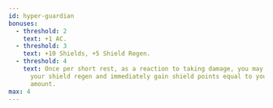```yaml
---
id: hyper-guardian
bonuses:
  - threshold: 2
    text: +1 AC.
  - threshold: 3
    text: +10 Shields, +5 Shield Regen.
  - threshold: 4
    text: Once per short rest, as a reaction to taking damage, you may jumpstart
      your shield regen and immediately gain shield points equal to your regen
      amount.
max: 4
---
```

